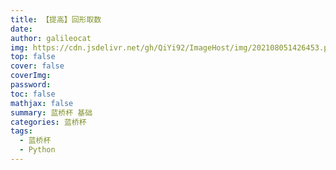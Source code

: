 ```yaml
---
title: 【提高】回形取数
date: 
author: galileocat
img: https://cdn.jsdelivr.net/gh/QiYi92/ImageHost/img/202108051426453.png
top: false
cover: false
coverImg: 
password: 
toc: false
mathjax: false
summary: 蓝桥杯 基础
categories: 蓝桥杯
tags:
  - 蓝桥杯
  - Python
---
```

